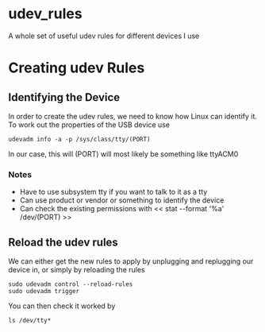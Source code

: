 # udev_rules
A whole set of useful udev rules for different devices I use


# Creating udev Rules
## Identifying the Device
In order to create the udev rules, we need to know how Linux can identify it.  To work out the properties of the USB device use
```
udevadm info -a -p /sys/class/tty/(PORT)
```
In our case, this will (PORT) will most likely be something like ttyACM0

### Notes
* Have to use subsystem tty if you want to talk to it as a tty
* Can use product or vendor or something to identify the device
* Can check the existing permissions with << stat --format '%a' /dev/(PORT) >>

## Reload the udev rules
We can either get the new rules to apply by unplugging and replugging our device in, or simply by reloading the rules
```
sudo udevadm control --reload-rules
sudo udevadm trigger
```

You can then check it worked by
```
ls /dev/tty*
```
